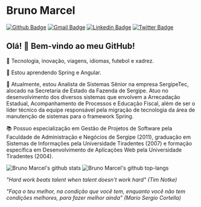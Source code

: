 # Bruno Marcel

[![Github Badge](https://img.shields.io/badge/-Github-000?style=flat-square&logo=Github&logoColor=white&link=https://github.com/bmnsouza)](https://github.com/bmnsouza)
[![Gmail Badge](https://img.shields.io/badge/-Gmail-c14438?style=flat-square&logo=Gmail&logoColor=white&link=mailto:bmnsouza@gmail.com)](mailto:bmnsouza@gmail.com)
[![Linkedin Badge](https://img.shields.io/badge/-LinkedIn-blue?style=flat-square&logo=Linkedin&logoColor=white&link=https://www.linkedin.com/in/bmnsouza/)](https://www.linkedin.com/in/bmnsouza/)
[![Twitter Badge](https://img.shields.io/badge/-Twitter-1ca0f1?style=flat-square&labelColor=1ca0f1&logo=twitter&logoColor=white&link=https://twitter.com/bmnsouza)](https://twitter.com/bmnsouza)

## Olá! 👋 Bem-vindo ao meu GitHub!

💙 Tecnologia, inovação, viagens, idiomas, futebol e xadrez.

🌱 Estou aprendendo Spring e Angular.

💼 Atualmente, estou Analista de Sistemas Sênior na empresa SergipeTec, alocado na Secretaria de Estado da Fazenda de Sergipe. Atuo no desenvolvimento dos diversos sistemas que envolvem a Arrecadação Estadual, Acompanhamento de Processos e Educação Fiscal, além de ser o líder técnico da equipe responsável pela migração de tecnologia da área de manutenção de sistemas para o framework Spring.

📚 Possuo especialização em Gestão de Projetos de Software pela Faculdade de Administração e Negócios de Sergipe (2011), graduação em Sistemas de Informações pela Universidade Tiradentes (2007) e formação específica em Desenvolvimento de Aplicações Web pela Universidade Tiradentes (2004).

![Bruno Marcel's github stats](https://github-readme-stats.vercel.app/api?username=bmnsouza&show_icons=true&theme=dracula)
![Bruno Marcel's github top-langs](https://github-readme-stats.vercel.app/api/top-langs/?username=bmnsouza&layout=compact&theme=dracula)


_"Hard work beats talent when talent doesn't work hard" (Tim Notke)_

_"Faça o teu melhor, na condição que você tem, enquanto você não tem condições melhores, para fazer melhor ainda" (Mario Sergio Cortella)_
